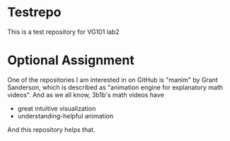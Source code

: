 # Testrepo
This is a test repository for VG101 lab2
# Optional Assignment
One of the repositories I am interested in on GitHub is "manim" by Grant Sanderson, which is described as "animation engine for explanatory math videos". And as we all know, 3b1b's math videos have 
- great intuitive visualization 
- understanding-helpful animation

And this repository helps that. 
